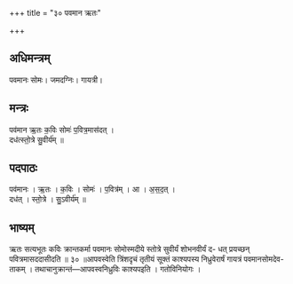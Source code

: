 +++
title = "३० पवमान ऋतः"

+++
## अधिमन्त्रम्
पवमानः सोमः। जमदग्निः। गायत्री।

## मन्त्रः
पव॑मान ऋ॒तः क॒विः सोमः॑ प॒वित्र॒मास॑दत् ।  
दध॑त्स्तो॒त्रे सु॒वीर्य॑म् ॥

## पदपाठः
पव॑मानः । ऋ॒तः । क॒विः । सोमः॑ । प॒वित्र॑म् । आ । अ॒स॒द॒त् ।  
दध॑त् । स्तो॒त्रे । सु॒ऽवीर्य॑म् ॥

## भाष्यम्
ऋतः सत्यभूतः कविः क्रान्तकर्मा पवमानः सोमोस्मदीये स्तोत्रे सुवीर्यं शोभनवीर्यं द- धत् प्रयच्छन् पवित्रमासददासीदति ॥ ३० ॥आपवस्वेति त्रिंशदृचं तृतीयं सूक्तं काश्यपस्य निध्रुवेरार्षं गायत्रं पवमानसोमदेव- ताकम् । तथाचानुक्रान्तं—आपवस्वनिध्रुविः काश्यपइति । गतोविनियोगः ।